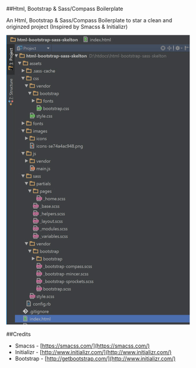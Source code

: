 ##Html, Bootstrap & Sass/Compass Boilerplate

An Html, Bootstrap & Sass/Compass Boilerplate to star a clean and originzed project (Inspired by Smacss & Initializr)

![screenshot](/screenshot.jpg?raw=true "screenshot")


##Credits
- Smacss - [https://smacss.com/](https://smacss.com/) 
- Initializr  - [http://www.initializr.com/](http://www.initializr.com/) 
- Bootstrap - [http://getbootstrap.com/](http://www.initializr.com/) 
